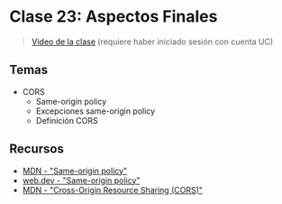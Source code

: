 # Clase 23: Aspectos Finales

> [Video de la clase](https://drive.google.com/file/d/1JI90mwExWHTnG39a6vv27tok_fqS7gqg/view?usp=sharing) (requiere haber iniciado sesión con cuenta UC)

## Temas
- CORS
  - Same-origin policy
  - Excepciones same-origin policy
  - Definición CORS

## Recursos

- [MDN - "Same-origin policy"](https://developer.mozilla.org/en-US/docs/Web/Security/Same-origin_policy)
- [web.dev - "Same-origin policy"](https://web.dev/same-origin-policy/)
- [MDN - "Cross-Origin Resource Sharing (CORS)"](https://developer.mozilla.org/en-US/docs/Web/HTTP/CORS)
